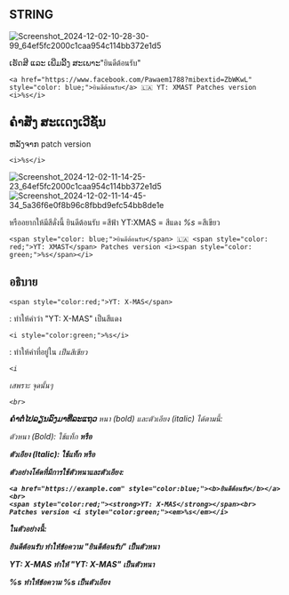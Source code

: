 ## STRING

![Screenshot_2024-12-02-10-28-30-99_64ef5fc2000c1caa954c114bb372e1d5](https://github.com/user-attachments/assets/2b0cff3a-206e-4d11-924d-35124bb33139)

ເຮັດສີ ແລະ ເພີ່ມລີ້ງ ສະເພາະ"ยินดีต้อนรับ"
```
<a href="https://www.facebook.com/Pawaem1788?mibextid=ZbWKwL" style="color: blue;">ยินดีต้อนรับ</a> 🇱🇦 YT: XMAST Patches version <i>%s</i>
```

## ຄຳສັ່ງ ສະເເດງເວີຊັ່ນ
ຫລັງຈາກ patch version 
```
<i>%s</i>
```
![Screenshot_2024-12-02-11-14-25-23_64ef5fc2000c1caa954c114bb372e1d5](https://github.com/user-attachments/assets/18195a22-90ba-4292-a01b-1e9567fad8c7)
![Screenshot_2024-12-02-11-14-45-34_5a36f6e0f8b96c8fbbd9efc54bb8de1e](https://github.com/user-attachments/assets/5cb7b567-6d2b-4e23-b858-81746045ed31)

หรืออยากให้มีสีดั่งนี้
ยินดีต้อนรับ =สีฟ้า
YT:XMAS = สีแดง
<i>%s</i> =สีเขียว

```
<span style="color: blue;">ยินดีต้อนรับ</span> 🇱🇦 <span style="color: red;">YT: XMAST</span> Patches version <i><span style="color: green;">%s</span></i>
```
## อธิบาย
```
<span style="color:red;">YT: X-MAS</span>
```
: ทำให้คำว่า "YT: X-MAS" เป็นสีแดง

```
<i style="color:green;">%s</i>
```
: ทำให้คำที่อยู่ใน <i> เป็นสีเขียว
```
<i
```
เสพราะ จุดนั้นๆ 
```
<br>
```
**ຄຳຕໍ່ໄປລຽນລົງມາທີ່ລະແຖວ**
หนา (bold) และตัวเอียง (italic) ได้ตามนี้:

ตัวหนา (Bold): ใช้แท็ก **<b>** หรือ 
**<strong>**

ตัวเอียง (Italic): ใช้แท็ก **<i>** หรือ **<em>**


ตัวอย่างโค้ดที่มีการใช้ตัวหนาและตัวเอียง:

```
<a href="https://example.com" style="color:blue;"><b>ยินดีต้อนรับ</b></a><br>
<span style="color:red;"><strong>YT: X-MAS</strong></span><br>
Patches version <i style="color:green;"><em>%s</em></i>
```

ในตัวอย่างนี้:

<b>ยินดีต้อนรับ</b> ทำให้ข้อความ "ยินดีต้อนรับ" เป็นตัวหนา

**<strong>YT: X-MAS</strong> ทำให้ "YT: X-MAS"** เป็นตัวหนา

**<i><em>%s</em></i>** ทำให้ข้อความ %s เป็นตัวเอียง


